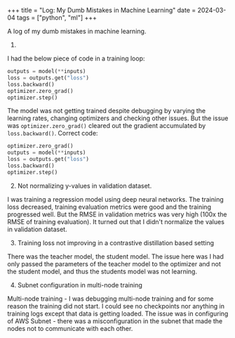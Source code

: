 +++
title = "Log: My Dumb Mistakes in Machine Learning"
date = 2024-03-04
tags = ["python", "ml"]
+++

A log of my dumb mistakes in machine learning.

1.

I had the below piece of code in a training loop:
```py
outputs = model(**inputs)
loss = outputs.get("loss")
loss.backward()
optimizer.zero_grad()
optimizer.step()
```
The model was not getting trained despite debugging by varying the learning rates, changing optimizers and checking other issues. But the issue was `optimizer.zero_grad()` cleared out the gradient accumulated by `loss.backward()`.
Correct code:
```py
optimizer.zero_grad()
outputs = model(**inputs)
loss = outputs.get("loss")
loss.backward()
optimizer.step()
```

2. Not normalizing y-values in validation dataset.

I was training a regression model using deep neural networks.
The training loss decreased, training evaluation metrics were good and the training progressed well. But the RMSE in validation metrics was very high (100x the RMSE of training evaluation). It turned out that I didn't normalize the values in validation dataset.

3. Training loss not improving in a contrastive distillation based setting

There was the teacher model, the student model.
The issue here was I had only passed the parameters of the teacher model to the optimizer and not the student model, and thus the students model was not learning.

4. Subnet configuration in multi-node training

Multi-node training - I was debugging multi-node training and for some reason the training did not start. I could see no checkpoints nor anything in training logs except that data is getting loaded. The issue was in configuring of AWS Subnet - there was a misconfiguration in the subnet that made the nodes not to communicate with each other.
